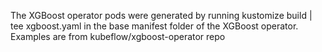 The XGBoost operator pods were generated by running kustomize build | tee xgboost.yaml in the base manifest folder of the XGBoost operator.
Examples are from kubeflow/xgboost-operator repo
